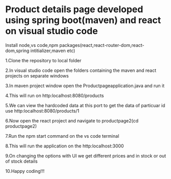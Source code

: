 # Product details page developed using spring boot(maven) and react on visual studio code

Install node,vs code,npm packages(react,react-router-dom,react-dom,spring intitializer,maven etc)

1.Clone the repository to local folder


2.In visual studio code open the folders containing the maven and react projects on separate windows


3.In maven project window open the Productpageapplication.java and run it


4.This will run on http:localhost:8080/products 


5.We can view the hardcoded data at this port to get the data of particuar id use http:localhost:8080/products/1



6.Now open the react project and navigate to productpage2(cd productpage2)


7.Run the npm start command on the vs code terminal


8.This will run the application on the http:localhost:3000


9.On changing the options with UI we get different prices and in stock or out of stock details


10.Happy coding!!!

 
